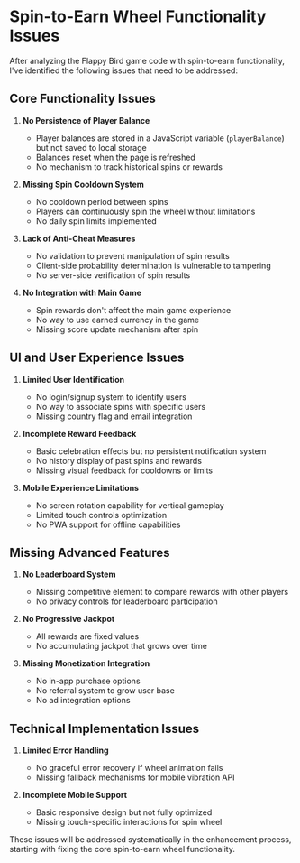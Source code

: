 # Spin-to-Earn Wheel Functionality Issues

After analyzing the Flappy Bird game code with spin-to-earn functionality, I've identified the following issues that need to be addressed:

## Core Functionality Issues

1. **No Persistence of Player Balance**
   - Player balances are stored in a JavaScript variable (`playerBalance`) but not saved to local storage
   - Balances reset when the page is refreshed
   - No mechanism to track historical spins or rewards

2. **Missing Spin Cooldown System**
   - No cooldown period between spins
   - Players can continuously spin the wheel without limitations
   - No daily spin limits implemented

3. **Lack of Anti-Cheat Measures**
   - No validation to prevent manipulation of spin results
   - Client-side probability determination is vulnerable to tampering
   - No server-side verification of spin results

4. **No Integration with Main Game**
   - Spin rewards don't affect the main game experience
   - No way to use earned currency in the game
   - Missing score update mechanism after spin

## UI and User Experience Issues

1. **Limited User Identification**
   - No login/signup system to identify users
   - No way to associate spins with specific users
   - Missing country flag and email integration

2. **Incomplete Reward Feedback**
   - Basic celebration effects but no persistent notification system
   - No history display of past spins and rewards
   - Missing visual feedback for cooldowns or limits

3. **Mobile Experience Limitations**
   - No screen rotation capability for vertical gameplay
   - Limited touch controls optimization
   - No PWA support for offline capabilities

## Missing Advanced Features

1. **No Leaderboard System**
   - Missing competitive element to compare rewards with other players
   - No privacy controls for leaderboard participation

2. **No Progressive Jackpot**
   - All rewards are fixed values
   - No accumulating jackpot that grows over time

3. **Missing Monetization Integration**
   - No in-app purchase options
   - No referral system to grow user base
   - No ad integration options

## Technical Implementation Issues

1. **Limited Error Handling**
   - No graceful error recovery if wheel animation fails
   - Missing fallback mechanisms for mobile vibration API

2. **Incomplete Mobile Support**
   - Basic responsive design but not fully optimized
   - Missing touch-specific interactions for spin wheel

These issues will be addressed systematically in the enhancement process, starting with fixing the core spin-to-earn wheel functionality.
